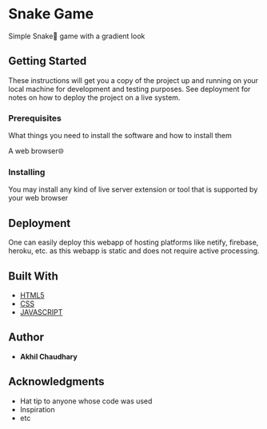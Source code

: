 # Snake Game

Simple Snake:snake: game with a gradient look 

## Getting Started

These instructions will get you a copy of the project up and running on your local machine for development and testing purposes. See deployment for notes on how to deploy the project on a live system.

### Prerequisites

What things you need to install the software and how to install them

A web browser:globe_with_meridians:

### Installing

You may install any kind of live server extension or tool that is supported by your web browser

## Deployment

One can easily deploy this webapp of hosting platforms like netify, firebase, heroku, etc. as this webapp is static and does not require active processing.

## Built With

* [HTML5](https://html.com/)
* [CSS](https://www.codecademy.com/learn/learn-css)
* [JAVASCRIPT](https://www.javascript.com/)

## Author

* **Akhil Chaudhary** 

## Acknowledgments

* Hat tip to anyone whose code was used
* Inspiration
* etc
